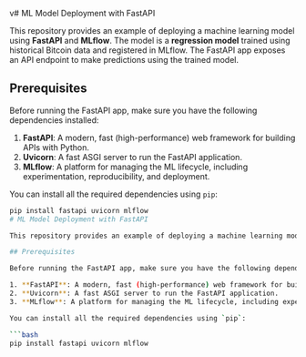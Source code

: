 v# ML Model Deployment with FastAPI

This repository provides an example of deploying a machine learning model using **FastAPI** and **MLflow**. The model is a **regression model** trained using historical Bitcoin data and registered in MLflow. The FastAPI app exposes an API endpoint to make predictions using the trained model.

## Prerequisites

Before running the FastAPI app, make sure you have the following dependencies installed:

1. **FastAPI**: A modern, fast (high-performance) web framework for building APIs with Python.
2. **Uvicorn**: A fast ASGI server to run the FastAPI application.
3. **MLflow**: A platform for managing the ML lifecycle, including experimentation, reproducibility, and deployment.

You can install all the required dependencies using `pip`:

```bash
pip install fastapi uvicorn mlflow
# ML Model Deployment with FastAPI

This repository provides an example of deploying a machine learning model using **FastAPI** and **MLflow**. The model is a **regression model** trained using historical Bitcoin data and registered in MLflow. The FastAPI app exposes an API endpoint to make predictions using the trained model.

## Prerequisites

Before running the FastAPI app, make sure you have the following dependencies installed:

1. **FastAPI**: A modern, fast (high-performance) web framework for building APIs with Python.
2. **Uvicorn**: A fast ASGI server to run the FastAPI application.
3. **MLflow**: A platform for managing the ML lifecycle, including experimentation, reproducibility, and deployment.

You can install all the required dependencies using `pip`:

```bash
pip install fastapi uvicorn mlflow
